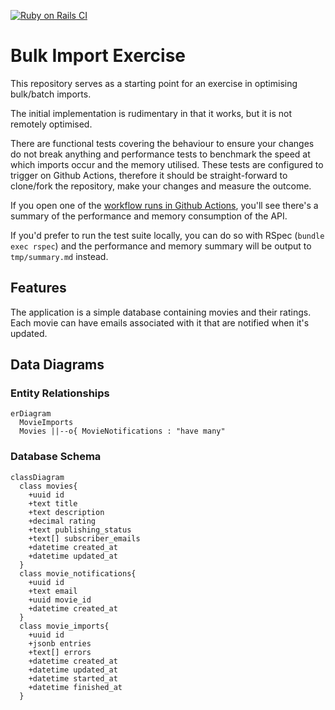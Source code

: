 [![Ruby on Rails CI](https://github.com/hrishimittal/bulk-import-exercise/actions/workflows/rubyonrails.yml/badge.svg)](https://github.com/hrishimittal/bulk-import-exercise/actions/workflows/rubyonrails.yml)

# Bulk Import Exercise

This repository serves as a starting point for an exercise in optimising bulk/batch imports.

The initial implementation is rudimentary in that it works, but it is not remotely optimised.

There are functional tests covering the behaviour to ensure your changes do not break anything and performance tests to benchmark the speed at which imports occur and the memory utilised. These tests are configured to trigger on Github Actions, therefore it should be straight-forward to clone/fork the repository, make your changes and measure the outcome.

If you open one of the [workflow runs in Github Actions](https://github.com/hrishimittal/bulk-import-exercise/actions/workflows/rubyonrails.yml), you'll see there's a summary of the performance and memory consumption of the API.

If you'd prefer to run the test suite locally, you can do so with RSpec (`bundle exec rspec`) and the performance and memory summary will be output to `tmp/summary.md` instead.

## Features

The application is a simple database containing movies and their ratings. Each movie can have emails associated with it that are notified when it's updated.

## Data Diagrams

### Entity Relationships

```mermaid
erDiagram
  MovieImports
  Movies ||--o{ MovieNotifications : "have many"
```

### Database Schema

```mermaid
classDiagram
  class movies{
    +uuid id
    +text title
    +text description
    +decimal rating
    +text publishing_status
    +text[] subscriber_emails
    +datetime created_at
    +datetime updated_at
  }
  class movie_notifications{
    +uuid id
    +text email
    +uuid movie_id
    +datetime created_at
  }
  class movie_imports{
    +uuid id
    +jsonb entries
    +text[] errors
    +datetime created_at
    +datetime updated_at
    +datetime started_at
    +datetime finished_at
  }
```
